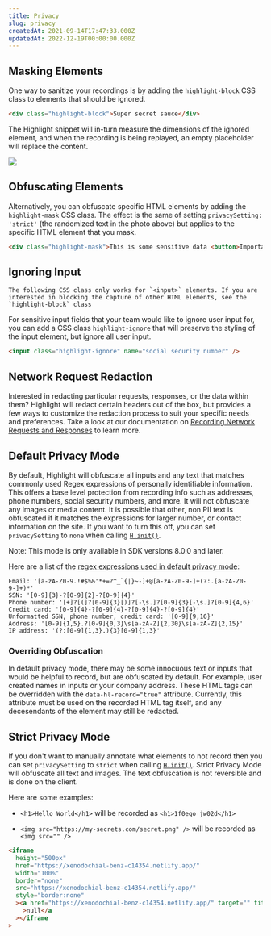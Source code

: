 ```yaml
---
title: Privacy
slug: privacy
createdAt: 2021-09-14T17:47:33.000Z
updatedAt: 2022-12-19T00:00:00.000Z
---
```


## Masking Elements

One way to sanitize your recordings is by adding the `highlight-block` CSS class to elements that should be ignored.

```html
<div class="highlight-block">Super secret sauce</div>
```

The Highlight snippet will in-turn measure the dimensions of the ignored element, and when the recording is being replayed, an empty placeholder will replace the content.

![](/images/redaction.gif.webp)

## Obfuscating Elements

Alternatively, you can obfuscate specific HTML elements by adding the `highlight-mask` CSS class. The effect is the same of setting `privacySetting: 'strict'` (the randomized text in the photo above) but applies to the specific HTML element that you mask.

```html
<div class="highlight-mask">This is some sensitive data <button>Important Button</button></div>
```

## Ignoring Input

```hint
The following CSS class only works for `<input>` elements. If you are interested in blocking the capture of other HTML elements, see the `highlight-block` class
```

For sensitive input fields that your team would like to ignore user input for, you can add a CSS class `highlight-ignore` that will preserve the styling of the input element, but ignore all user input.

```html
<input class="highlight-ignore" name="social security number" />
```

## Network Request Redaction
Interested in redacting particular requests, responses, or the data within them? Highlight will redact certain headers out of the box, but provides a few ways to customize the redaction process to suit your specific needs and preferences. Take a look at our documentation on [Recording Network Requests and Responses](./recording-network-requests-and-responses.md) to learn more.

## Default Privacy Mode

By default, Highlight will obfuscate all inputs and any text that matches commonly used Regex expressions of personally identifiable information. This offers a base level protection from recording info such as addresses, phone numbers, social security numbers, and more. It will not obfuscate any images or media content. It is possible that other, non PII text is obfuscated if it matches the expressions for larger number, or contact information on the site. If you want to turn this off, you can set `privacySetting` to `none` when calling [`H.init()`](../../../sdk/client.md#Hinit).

Note: This mode is only available in SDK versions 8.0.0 and later.

Here are a list of the [regex expressions used in default privacy mode](https://github.com/highlight/rrweb/blob/e6a375a554dac9de984a18bfb8ba6e3beb4bd961/packages/rrweb-snapshot/src/utils.ts#L267-L295):
```
Email: '[a-zA-Z0-9.!#$%&'*+=?^_`{|}~-]+@[a-zA-Z0-9-]+(?:.[a-zA-Z0-9-]+)*'
SSN: '[0-9]{3}-?[0-9]{2}-?[0-9]{4}'
Phone number: '[+]?[(]?[0-9]{3}[)]?[-\s.]?[0-9]{3}[-\s.]?[0-9]{4,6}'
Credit card: '[0-9]{4}-?[0-9]{4}-?[0-9]{4}-?[0-9]{4}'
Unformatted SSN, phone number, credit card: '[0-9]{9,16}'
Address: '[0-9]{1,5}.?[0-9]{0,3}\s[a-zA-Z]{2,30}\s[a-zA-Z]{2,15}'
IP address: '(?:[0-9]{1,3}.){3}[0-9]{1,3}'
```

### Overriding Obfuscation

In default privacy mode, there may be some innocuous text or inputs that would be helpful to record, but are obfuscated by default. For example, user created names in inputs or your company address. These HTML tags can be overridden with the `data-hl-record="true"` attribute. Currently, this attribute must be used on the recorded HTML tag itself, and any decesendants of the element may still be redacted.

## Strict Privacy Mode

If you don't want to manually annotate what elements to not record then you can set `privacySetting` to `strict` when calling [`H.init()`](../../../sdk/client.md#Hinit). Strict Privacy Mode will obfuscate all text and images. The text obfuscation is not reversible and is done on the client.

Here are some examples:

- `<h1>Hello World</h1>` will be recorded as `<h1>1f0eqo jw02d</h1>`

- `<img src="https://my-secrets.com/secret.png" />` will be recorded as `<img src="" />`

```html
<iframe
  height="500px"
  href="https://xenodochial-benz-c14354.netlify.app/"
  width="100%"
  border="none"
  src="https://xenodochial-benz-c14354.netlify.app/"
  style="border:none"
  ><a href="https://xenodochial-benz-c14354.netlify.app/" target="" title="xenodochial-benz-c14354.netlify.app"
    >null</a
  ></iframe
>
```
